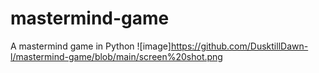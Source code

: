 # mastermind-game
A mastermind game in Python
![image]https://github.com/DusktillDawn-l/mastermind-game/blob/main/screen%20shot.png
